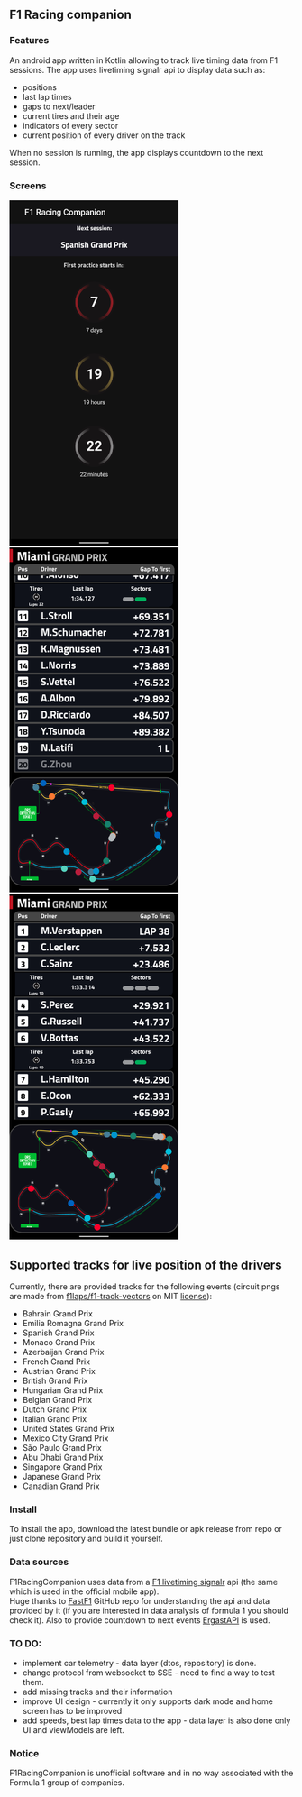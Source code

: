 ## F1 Racing companion

### Features

An android app written in Kotlin allowing to track live timing data from F1 sessions.
The app uses livetiming signalr api to display data such as:

* positions
* last lap times
* gaps to next/leader
* current tires and their age
* indicators of every sector
* current position of every driver on the track

When no session is running, the app displays countdown to the next session.

### Screens
<img src="screenshots/home_screen.png" width="300"> <img src="screenshots/timing_screen.png" width="300" > <img src="screenshots/timing_screen_2.png" width="300" >

## Supported tracks for live position of the drivers

Currently, there are provided tracks for the following events (circuit pngs are made from [f1laps/f1-track-vectors](https://github.com/f1laps/f1-track-vectors) on MIT [license](https://github.com/f1laps/f1-track-vectors/blob/main/LICENSE)):

* Bahrain Grand Prix
* Emilia Romagna Grand Prix
* Spanish Grand Prix
* Monaco Grand Prix
* Azerbaijan Grand Prix
* French Grand Prix
* Austrian Grand Prix
* British Grand Prix
* Hungarian Grand Prix
* Belgian Grand Prix
* Dutch Grand Prix
* Italian Grand Prix
* United States Grand Prix
* Mexico City Grand Prix
* São Paulo Grand Prix
* Abu Dhabi Grand Prix
* Singapore Grand Prix
* Japanese Grand Prix
* Canadian Grand Prix

### Install

To install the app, download the latest bundle or apk release from repo or just clone repository and build it yourself.

### Data sources

F1RacingCompanion uses data from a [F1 livetiming signalr](https://livetiming.formula1.com/) api
(the same which is used in the official mobile app).   
Huge thanks to [FastF1](https://github.com/theOehrly/Fast-F1/) GitHub repo for understanding the api and data provided by it (if you are interested in data analysis of formula 1 you should check it).
Also to provide countdown to next events [ErgastAPI](http://ergast.com/mrd/) is used.


### TO DO:

* implement car telemetry - data layer (dtos, repository) is done.
* change protocol from websocket to SSE - need to find a way to test them.
* add missing tracks and their information
* improve UI design - currently it only supports dark mode and home
  screen has to be improved
* add speeds, best lap times data to the app - data layer is also done
  only UI and viewModels are left.

### Notice

F1RacingCompanion is unofficial software and in no way associated with the Formula 1 group of companies.

